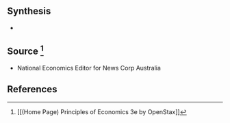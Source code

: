 ## Synthesis
- 
## Source [^1]
- National Economics Editor for News Corp Australia
## References

[^1]: [[(Home Page) Principles of Economics 3e by OpenStax]]